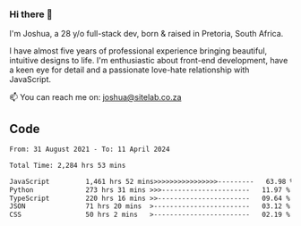 ### Hi there 👋

I'm Joshua, a 28 y/o full-stack dev, born & raised in Pretoria, South Africa. 

I have almost five years of professional experience bringing beautiful, intuitive designs to life. I'm enthusiastic about front-end development, have a keen eye for detail and a passionate love-hate relationship with JavaScript.

📫 You can reach me on: joshua@sitelab.co.za

## **Code**

<!--START_SECTION:waka-->

```txt
From: 31 August 2021 - To: 11 April 2024

Total Time: 2,284 hrs 53 mins

JavaScript         1,461 hrs 52 mins>>>>>>>>>>>>>>>>---------   63.98 %
Python             273 hrs 31 mins >>>----------------------   11.97 %
TypeScript         220 hrs 16 mins >>-----------------------   09.64 %
JSON               71 hrs 20 mins  >------------------------   03.12 %
CSS                50 hrs 2 mins   >------------------------   02.19 %
```

<!--END_SECTION:waka-->
